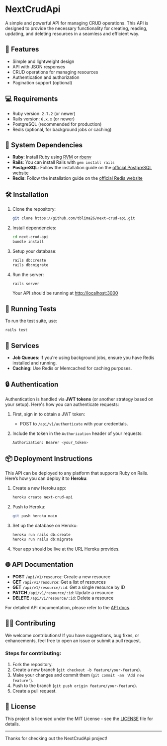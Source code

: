 
# NextCrudApi

A simple and powerful API for managing CRUD operations. This API is designed to provide the necessary functionality for creating, reading, updating, and deleting resources in a seamless and efficient way.

## 🚀 Features

- Simple and lightweight design
- API with JSON responses
- CRUD operations for managing resources
- Authentication and authorization
- Pagination support (optional)
  
## 💻 Requirements

- Ruby version: `2.7.2` (or newer)
- Rails version: `6.x.x` (or newer)
- PostgreSQL (recommended for production)
- Redis (optional, for background jobs or caching)

## 🔧 System Dependencies

- **Ruby**: Install Ruby using [RVM](https://rvm.io/) or [rbenv](https://github.com/rbenv/rbenv)
- **Rails**: You can install Rails with `gem install rails`
- **PostgreSQL**: Follow the installation guide on the [official PostgreSQL website](https://www.postgresql.org/download/)
- **Redis**: Follow the installation guide on the [official Redis website](https://redis.io/download/)

## 🛠 Installation

1. Clone the repository:
   ```bash
   git clone https://github.com/tblima26/next-crud-api.git
   ```

2. Install dependencies:
   ```bash
   cd next-crud-api
   bundle install
   ```

3. Setup your database:
   ```bash
   rails db:create
   rails db:migrate
   ```

4. Run the server:
   ```bash
   rails server
   ```

   Your API should be running at [http://localhost:3000](http://localhost:3000)

## 🧪 Running Tests

To run the test suite, use:

```bash
rails test
```

## 🚧 Services

- **Job Queues**: If you're using background jobs, ensure you have Redis installed and running.
- **Caching**: Use Redis or Memcached for caching purposes.

## 🔒 Authentication

Authentication is handled via **JWT tokens** (or another strategy based on your setup). Here's how you can authenticate requests:

1. First, sign in to obtain a JWT token:
   - POST to `/api/v1/authenticate` with your credentials.
   
2. Include the token in the `Authorization` header of your requests:
   ```bash
   Authorization: Bearer <your_token>
   ```

## 📦 Deployment Instructions

This API can be deployed to any platform that supports Ruby on Rails. Here’s how you can deploy it to **Heroku**:

1. Create a new Heroku app:
   ```bash
   heroku create next-crud-api
   ```

2. Push to Heroku:
   ```bash
   git push heroku main
   ```

3. Set up the database on Heroku:
   ```bash
   heroku run rails db:create
   heroku run rails db:migrate
   ```

4. Your app should be live at the URL Heroku provides.

## 🌐 API Documentation

- **POST** `/api/v1/resource`: Create a new resource
- **GET** `/api/v1/resource`: Get a list of resources
- **GET** `/api/v1/resource/:id`: Get a single resource by ID
- **PATCH** `/api/v1/resource/:id`: Update a resource
- **DELETE** `/api/v1/resource/:id`: Delete a resource

For detailed API documentation, please refer to the [API docs](./docs/api).

## 👨‍💻 Contributing

We welcome contributions! If you have suggestions, bug fixes, or enhancements, feel free to open an issue or submit a pull request.

### Steps for contributing:

1. Fork the repository.
2. Create a new branch (`git checkout -b feature/your-feature`).
3. Make your changes and commit them (`git commit -am 'Add new feature'`).
4. Push to the branch (`git push origin feature/your-feature`).
5. Create a pull request.

## 📝 License

This project is licensed under the MIT License - see the [LICENSE](LICENSE) file for details.

---

Thanks for checking out the NextCrudApi project!
